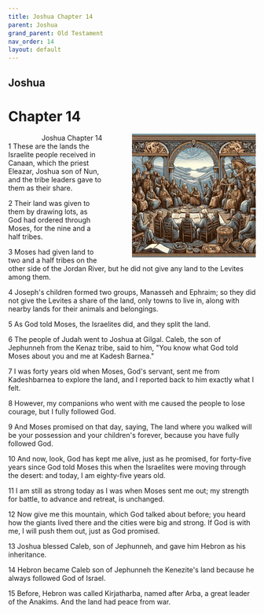 ```yaml
---
title: Joshua Chapter 14
parent: Joshua
grand_parent: Old Testament
nav_order: 14
layout: default
---
```


## Joshua

# Chapter 14

<div style="clear: both; text-align: right;">
    <div style="max-width: 50%; height: auto; float: right; margin: 0 0 10px 10px; padding-left: 10%;">
        <img src="/assets/Image/Joshua/500/14.jpg" alt="Joshua Chapter 14" class="chapter-image">
    </div>
    <figcaption style="font-size: 14px; text-align: right;">Joshua Chapter 14</figcaption>
</div>
1 These are the lands the Israelite people received in Canaan, which the priest Eleazar, Joshua son of Nun, and the tribe leaders gave to them as their share.

2 Their land was given to them by drawing lots, as God had ordered through Moses, for the nine and a half tribes.

3 Moses had given land to two and a half tribes on the other side of the Jordan River, but he did not give any land to the Levites among them.

4 Joseph's children formed two groups, Manasseh and Ephraim; so they did not give the Levites a share of the land, only towns to live in, along with nearby lands for their animals and belongings.

5 As God told Moses, the Israelites did, and they split the land.

6 The people of Judah went to Joshua at Gilgal. Caleb, the son of Jephunneh from the Kenaz tribe, said to him, "You know what God told Moses about you and me at Kadesh Barnea."

7 I was forty years old when Moses, God's servant, sent me from Kadeshbarnea to explore the land, and I reported back to him exactly what I felt.

8 However, my companions who went with me caused the people to lose courage, but I fully followed God.

9 And Moses promised on that day, saying, The land where you walked will be your possession and your children's forever, because you have fully followed God.

10 And now, look, God has kept me alive, just as he promised, for forty-five years since God told Moses this when the Israelites were moving through the desert: and today, I am eighty-five years old.

11 I am still as strong today as I was when Moses sent me out; my strength for battle, to advance and retreat, is unchanged.

12 Now give me this mountain, which God talked about before; you heard how the giants lived there and the cities were big and strong. If God is with me, I will push them out, just as God promised.

13 Joshua blessed Caleb, son of Jephunneh, and gave him Hebron as his inheritance.

14 Hebron became Caleb son of Jephunneh the Kenezite's land because he always followed God of Israel.

15 Before, Hebron was called Kirjatharba, named after Arba, a great leader of the Anakims. And the land had peace from war.


